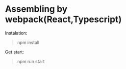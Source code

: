 # Assembling by webpack(React,Typescript)


 Instalation:
> npm install

 Get start:
> npm run start

